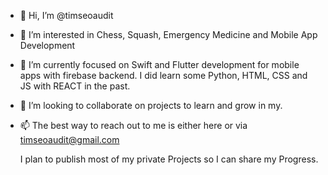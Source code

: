 - 👋 Hi, I’m @timseoaudit
- 👀 I’m interested in Chess, Squash, Emergency Medicine and Mobile App Development
- 🌱 I’m currently focused on Swift and Flutter development for mobile apps with firebase backend. I did learn some Python, HTML, CSS and JS with REACT in the past. 
- 💞️ I’m looking to collaborate on projects to learn and grow in my. 
- 📫 The best way to reach out to me is either here or via timseoaudit@gmail.com

  I plan to publish most of my private Projects so I can share my Progress.

<!---
timseoaudit/timseoaudit is a ✨ special ✨ repository because its `README.md` (this file) appears on your GitHub profile.
You can click the Preview link to take a look at your changes.
--->

